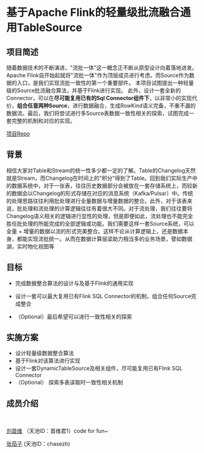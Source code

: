 # 基于Apache Flink的轻量级批流融合通用TableSource

## 项目简述

随着数据技术的不断演进，"流批一体"这一概念正不断从原型设计向着落地进发。Apache Flink自开始起就将"流批一体"作为顶层成员进行考虑。而Source作为数据的入口，是我们实现流批一致性的第一个重要部件。
本项目试图提出一种轻量级的Source批流融合算法，并基于Flink进行实现。
此外，设计一套全新的Connector，可以在**尽可能复用已有的Sql Connector组件下**，以非常小的实现代价，**组合任意两种Source**，进行数据融合，生成RowKind语义完备，不重不漏的数据流。最后，我们将尝试进行多Source表数据一致性相关的探索，试图完成一套完整的机制和对应的实现。

[项目Repo](https://github.com/shouweikun/flink-hackathon-2021)

## 背景

相信大家对Table和Stream的统一性多少都一定的了解。Table的Changelog天然就是Stream，而Changelog在时间上的"积分"得到了Table。回到我们实际生产中的数据系统中，对于一张表，往往历史数据部分会被放在一套存储系统上，而较新的数据会以Changelog的形式存储在对应的消息系统（Kafka/Pulsar）中。传统的处理思路往往利用批处理进行全量数据与增量数据的整合。此外，对于该表来说，批处理和流处理的计算逻辑往往有着很大不同。对于流处理，我们往往要将Changelog语义相关的逻辑进行显性的处理，但是即便如此，流处理也不能完全胜任批处理的所能完成的全部逻辑或功能。我们需要这样一套Source系统，可以全量 + 增量的数据以流的形式完美整合。这样不论从计算逻辑上，还是数据本身，都能实现流批统一。从而在数据计算层梁助力相当多的业务场景，譬如数据湖，实时物化视图等

## 目标

 - 完成数据整合算法的设计与及基于Flink的通用实现

 - 设计一套可以最大复用已有Flink SQL Connector的机制，组合任何Source完成整合

 - （Optional）最后希望可以进行一致性相关的探索 

## 实施方案

 - 设计轻量级数据整合算法
 - 基于Flink对该算法进行实现
 - 设计一套DynamicTableSource及相关组件，尽可能复用已有Flink SQL Connector
 - （Optional） 探索多表读取时一致性相关机制

## 成员介绍
<br>

[刘首维](https://github.com/shouweikun) （天池ID：首维君1）code for fun~
<br>

[张茄子](https://www.zhihu.com/people/chase-zh) (天池ID：chasezh) 




